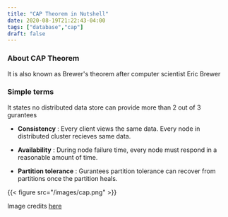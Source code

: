 ```yaml
---
title: "CAP Theorem in Nutshell"
date: 2020-08-19T21:22:43-04:00
tags: ["database","cap"]
draft: false
---
```


### About CAP Theorem
It is also known as Brewer's theorem after computer scientist Eric Brewer

### Simple terms
It states no distributed data store can provide more than 2 out of 3 gurantees

- **Consistency** : Every client views the same data. Every node in distributed cluster recieves same data.

- **Availability** : During node failure time, every node must respond in a reasonable amount of time.

- **Partition tolerance** : Gurantees partition tolerance can recover from partitions once the partition heals.

{{< figure src="/images/cap.png" >}}

Image credits [here](https://www.researchgate.net/figure/Database-Systems-according-to-the-CAP-Theorem_fig1_334554423)